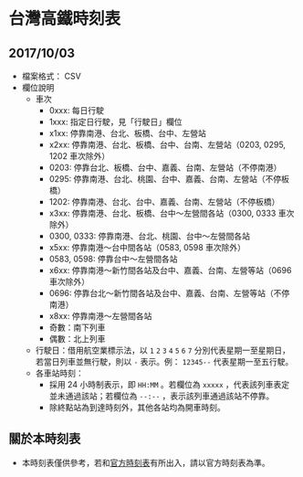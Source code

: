 # 台灣高鐵時刻表
## 2017/10/03

* 檔案格式： CSV
* 欄位說明
  * 車次
    * 0xxx: 每日行駛
    * 1xxx: 指定日行駛，見「行駛日」欄位
    * x1xx: 停靠南港、台北、板橋、台中、左營站
    * x2xx: 停靠南港、台北、板橋、台中、台南、左營站（0203, 0295, 1202 車次除外）
    * 0203: 停靠台北、板橋、台中、嘉義、台南、左營站（不停南港）
    * 0295: 停靠南港、台北、桃園、台中、嘉義、台南、左營站（不停板橋）
    * 1202: 停靠南港、台北、台中、嘉義、台南、左營站（不停板橋）
    * x3xx: 停靠南港、台北、板橋、台中～左營間各站（0300, 0333 車次除外）
    * 0300, 0333: 停靠南港、台北、桃園、台中～左營間各站
    * x5xx: 停靠南港～台中間各站（0583, 0598 車次除外）
    * 0583, 0598: 停靠台中～左營間各站
    * x6xx: 停靠南港～新竹間各站及台中、嘉義、台南、左營等站（0696 車次除外）
    * 0696: 停靠台北～新竹間各站及台中、嘉義、台南、左營等站（不停南港）
    * x8xx: 停靠南港～左營間各站
    * 奇數：南下列車
    * 偶數：北上列車
  * 行駛日：借用航空業標示法，以 `1` `2` `3` `4` `5` `6` `7` 分別代表星期一至星期日，若當日列車並無行駛，則以 `-` 表示。例： `12345--` 代表星期一至五行駛。
  * 各車站時刻：
    * 採用 24 小時制表示，即 `HH:MM` 。若欄位為 `xxxxx` ，代表該列車表定並未通過該站；若欄位為 `--:--` ，表示該列車通過該站不停靠。
    * 除終點站為到達時刻外，其他各站均為開車時刻。

## 關於本時刻表
* 本時刻表僅供參考，若和[官方時刻表](http://www.thsrc.com.tw/UploadFiles/TicketFile/db294037-6950-4fb6-99dd-f60c2b2b0ca8.pdf)有所出入，請以官方時刻表為準。
